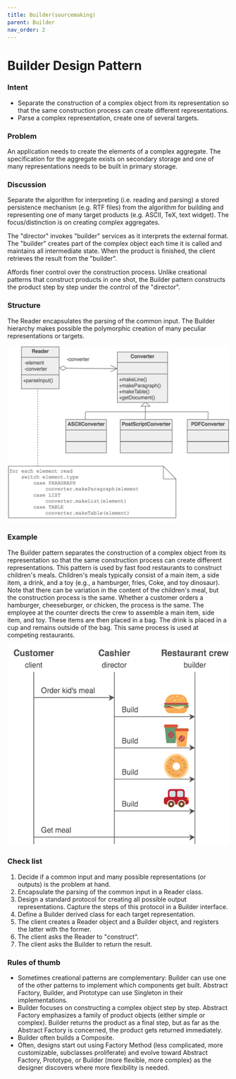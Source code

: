 ```yaml
---
title: Builder(sourcemaking)
parent: Builder
nav_order: 2
---
```


Builder Design Pattern
======================

### Intent

*   Separate the construction of a complex object from its representation so that the same construction process can create different representations.
*   Parse a complex representation, create one of several targets.

### Problem

An application needs to create the elements of a complex aggregate. The specification for the aggregate exists on secondary storage and one of many representations needs to be built in primary storage.

### Discussion

Separate the algorithm for interpreting (i.e. reading and parsing) a stored persistence mechanism (e.g. RTF files) from the algorithm for building and representing one of many target products (e.g. ASCII, TeX, text widget). The focus/distinction is on creating complex aggregates.

The "director" invokes "builder" services as it interprets the external format. The "builder" creates part of the complex object each time it is called and maintains all intermediate state. When the product is finished, the client retrieves the result from the "builder".

Affords finer control over the construction process. Unlike creational patterns that construct products in one shot, the Builder pattern constructs the product step by step under the control of the "director".

### Structure

The Reader encapsulates the parsing of the common input. The Builder hierarchy makes possible the polymorphic creation of many peculiar representations or targets.

![Scheme of Builder](image.png)
### Example

The Builder pattern separates the construction of a complex object from its representation so that the same construction process can create different representations. This pattern is used by fast food restaurants to construct children's meals. Children's meals typically consist of a main item, a side item, a drink, and a toy (e.g., a hamburger, fries, Coke, and toy dinosaur). Note that there can be variation in the content of the children's meal, but the construction process is the same. Whether a customer orders a hamburger, cheeseburger, or chicken, the process is the same. The employee at the counter directs the crew to assemble a main item, side item, and toy. These items are then placed in a bag. The drink is placed in a cup and remains outside of the bag. This same process is used at competing restaurants.

![Example of Builder](image-1.png)
### Check list

1.  Decide if a common input and many possible representations (or outputs) is the problem at hand.
2.  Encapsulate the parsing of the common input in a Reader class.
3.  Design a standard protocol for creating all possible output representations. Capture the steps of this protocol in a Builder interface.
4.  Define a Builder derived class for each target representation.
5.  The client creates a Reader object and a Builder object, and registers the latter with the former.
6.  The client asks the Reader to "construct".
7.  The client asks the Builder to return the result.

### Rules of thumb

*   Sometimes creational patterns are complementary: Builder can use one of the other patterns to implement which components get built. Abstract Factory, Builder, and Prototype can use Singleton in their implementations.
*   Builder focuses on constructing a complex object step by step. Abstract Factory emphasizes a family of product objects (either simple or complex). Builder returns the product as a final step, but as far as the Abstract Factory is concerned, the product gets returned immediately.
*   Builder often builds a Composite.
*   Often, designs start out using Factory Method (less complicated, more customizable, subclasses proliferate) and evolve toward Abstract Factory, Prototype, or Builder (more flexible, more complex) as the designer discovers where more flexibility is needed.